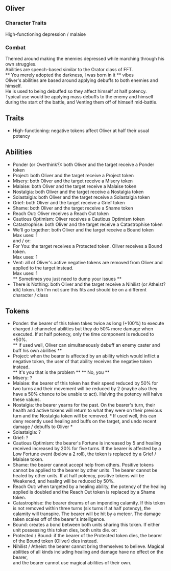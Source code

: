 ## Oliver

### Character Traits
High-functioning depression / malaise

### Combat
Themed around making the enemies depressed while marching through his own struggles.  
Abilities are speech-based similar to the Orator class of FFT.   
** You merely adopted the darkness, I was born in it ** vibes  
Oliver's abilities are based around applying debuffs to both enemies and himself.  
He is used to being debuffed so they affect himself at half potency.    
Typical use would be applying mass debuffs to the enemy and himself during the start of the battle, and Venting them off of himself mid-battle. 

## Traits
- High-functioning: negative tokens affect Oliver at half their usual potency

## Abilities
- Ponder (or Overthink?): both Oliver and the target receive a Ponder token
- Project: both Oliver and the target receive a Project token
- Misery: both Oliver and the target receive a Misery token
- Malaise: both Oliver and the target receive a Malaise token
- Nostalgia: both Oliver and the target receive a Nostalgia token
- Solastalgia: both Oliver and the target receive a Solastalgia token
- Grief: both Oliver and the target receive a Grief token
- Shame: both Oliver and the target receive a Shame token
- Reach Out: Oliver receives a Reach Out token 
- Cautious Optimism: Oliver receives a Cautious Optimism token
- Catastrophise: both Oliver and the target receive a Catastrophise token
- We'll go together: both Oliver and the target receive a Bound token  
  Max uses: 1   
and / or:  
- For You: the target receives a Protected token. Oliver receives a Bound token.  
  Max uses: 1   
- Vent: all of Oliver's active negative tokens are removed from Oliver and applied to the target instead.   
  Max uses: 1  
  ** Sometimes you just need to dump your issues **   
- There is Nothing: both Oliver and the target receive a Nihilist (or Atheist? idk) token. tbh I'm not sure this fits and should be on a different character / class

## Tokens
- Ponder: the bearer of this token takes twice as long (+100%) to execute charged / channeled abilities but they do 50% more damage when executed. If at half potency, only the time component is reduced to +50%.  
** if used well, Oliver can simultaneously debuff an enemy caster and buff his own abilities ** 
- Project: when the bearer is affected by an ability which would inflict a negative token, the user of that ability receives the negative token instead.    
  ** It's you that is the problem ** ** No, you ** 
- Misery: ?
- Malaise: the bearer of this token has their speed reduced by 50% for two turns and their movement will be reduced by 2 (maybe also they have a 50% chance to be unable to act). Halving the potency will halve these values. 
- Nostalgia: the bearer yearns for the past. On the bearer's turn, their health and active tokens will return to what they were on their previous turn and the Nostalgia token will be removed. * If used well, this can deny recently used healing and buffs on the target, 
and undo recent damage / debuffs to Oliver * 
- Solastalgia: ? 
- Grief: ?
- Cautious Optimism: the bearer's Fortune is increased by 5 and healing received increased by 20% for five turns. If the bearer is affected by a Low Fortune event (below a 2 roll), the token is replaced by a Grief / Malaise token. 
- Shame: the bearer cannot accept help from others. Positive tokens cannot be applied to the bearer by other units. 
The bearer cannot be healed by other units. If at half potency, positive tokens will be Weakened, and healing will be reduced by 50%. 
- Reach Out: when targeted by a healing ability, the potency of the healing applied is doubled and the Reach Out token is replaced by a Shame token. 
- Catastrophise: the bearer dreams of an impending calamity. If this token is not removed within three turns
(six turns if at half potency), the calamity will transpire. The bearer will be hit by a meteor. The damage taken scales off of the bearer's intelligence.
- Bound: creates a bond between both units sharing this token. If either unit possessing this token dies, both units die. 
or:
- Protected / Bound: if the bearer of the Protected token dies, the bearer of the Bound token (Oliver) dies instead.
- Nihilist / Atheist: the bearer cannot bring themselves to believe. Magical abilities of all kinds including healing and damage have no effect on the bearer,  
and the bearer cannot use magical abilities of their own. 





